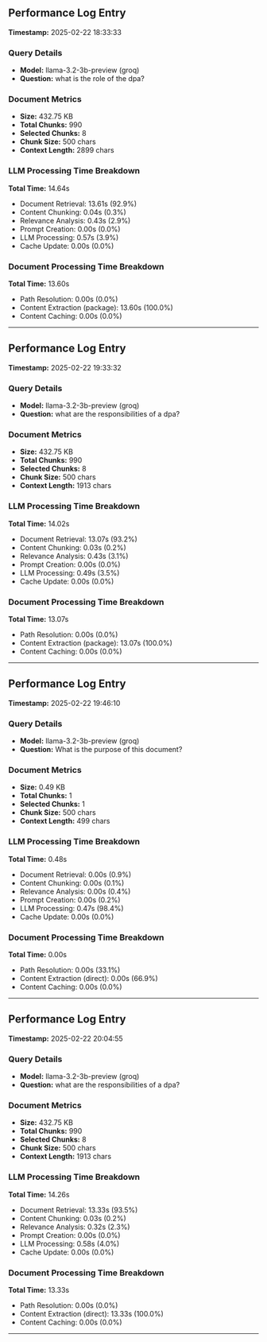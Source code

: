 ## Performance Log Entry
**Timestamp:** 2025-02-22 18:33:33

### Query Details
- **Model:** llama-3.2-3b-preview (groq)
- **Question:** what is the role of the dpa?

### Document Metrics
- **Size:** 432.75 KB
- **Total Chunks:** 990
- **Selected Chunks:** 8
- **Chunk Size:** 500 chars
- **Context Length:** 2899 chars

### LLM Processing Time Breakdown
**Total Time:** 14.64s
- Document Retrieval: 13.61s (92.9%)
- Content Chunking: 0.04s (0.3%)
- Relevance Analysis: 0.43s (2.9%)
- Prompt Creation: 0.00s (0.0%)
- LLM Processing: 0.57s (3.9%)
- Cache Update: 0.00s (0.0%)

### Document Processing Time Breakdown
**Total Time:** 13.60s
- Path Resolution: 0.00s (0.0%)
- Content Extraction (package): 13.60s (100.0%)
- Content Caching: 0.00s (0.0%)

---
## Performance Log Entry
**Timestamp:** 2025-02-22 19:33:32

### Query Details
- **Model:** llama-3.2-3b-preview (groq)
- **Question:** what are the responsibilities of a dpa?

### Document Metrics
- **Size:** 432.75 KB
- **Total Chunks:** 990
- **Selected Chunks:** 8
- **Chunk Size:** 500 chars
- **Context Length:** 1913 chars

### LLM Processing Time Breakdown
**Total Time:** 14.02s
- Document Retrieval: 13.07s (93.2%)
- Content Chunking: 0.03s (0.2%)
- Relevance Analysis: 0.43s (3.1%)
- Prompt Creation: 0.00s (0.0%)
- LLM Processing: 0.49s (3.5%)
- Cache Update: 0.00s (0.0%)

### Document Processing Time Breakdown
**Total Time:** 13.07s
- Path Resolution: 0.00s (0.0%)
- Content Extraction (package): 13.07s (100.0%)
- Content Caching: 0.00s (0.0%)

---
## Performance Log Entry
**Timestamp:** 2025-02-22 19:46:10

### Query Details
- **Model:** llama-3.2-3b-preview (groq)
- **Question:** What is the purpose of this document?

### Document Metrics
- **Size:** 0.49 KB
- **Total Chunks:** 1
- **Selected Chunks:** 1
- **Chunk Size:** 500 chars
- **Context Length:** 499 chars

### LLM Processing Time Breakdown
**Total Time:** 0.48s
- Document Retrieval: 0.00s (0.9%)
- Content Chunking: 0.00s (0.1%)
- Relevance Analysis: 0.00s (0.4%)
- Prompt Creation: 0.00s (0.2%)
- LLM Processing: 0.47s (98.4%)
- Cache Update: 0.00s (0.0%)

### Document Processing Time Breakdown
**Total Time:** 0.00s
- Path Resolution: 0.00s (33.1%)
- Content Extraction (direct): 0.00s (66.9%)
- Content Caching: 0.00s (0.0%)

---
## Performance Log Entry
**Timestamp:** 2025-02-22 20:04:55

### Query Details
- **Model:** llama-3.2-3b-preview (groq)
- **Question:** what are the responsibilities of a dpa?

### Document Metrics
- **Size:** 432.75 KB
- **Total Chunks:** 990
- **Selected Chunks:** 8
- **Chunk Size:** 500 chars
- **Context Length:** 1913 chars

### LLM Processing Time Breakdown
**Total Time:** 14.26s
- Document Retrieval: 13.33s (93.5%)
- Content Chunking: 0.03s (0.2%)
- Relevance Analysis: 0.32s (2.3%)
- Prompt Creation: 0.00s (0.0%)
- LLM Processing: 0.58s (4.0%)
- Cache Update: 0.00s (0.0%)

### Document Processing Time Breakdown
**Total Time:** 13.33s
- Path Resolution: 0.00s (0.0%)
- Content Extraction (direct): 13.33s (100.0%)
- Content Caching: 0.00s (0.0%)

---
